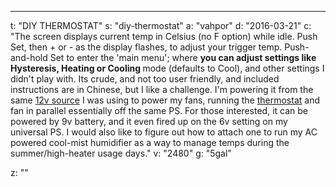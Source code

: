---
t: "DIY THERMOSTAT"
s: "diy-thermostat"
a: "vahpor"
d: "2016-03-21"
c: "The screen displays current temp in Celsius (no F option) while idle. Push Set, then + or - as the display flashes, to adjust your trigger temp. Push-and-hold Set to enter the 'main menu'; where <strong>you can adjust settings like Hysteresis, Heating or Cooling </strong>mode (defaults to Cool), and other settings I didn't play with. Its crude, and not too user friendly, and included instructions are in Chinese, but I like a challenge. I'm powering it from the same <a href='http://www.amazon.com/gp/product/B00J7IOMCS/ref=as_li_tl?ie=UTF8&camp=1789&creative=390957&creativeASIN=B00J7IOMCS&linkCode=as2&tag=spacbuck-20&linkId=HIZCXETKN3XOMUBN'>12v source</a> I was using to power my fans, running the <a href='http://www.amazon.com/s/?_encoding=UTF8&camp=1789&creative=390957&field-keywords=5gal%20bucket&linkCode=ur2&tag=spacbuck-20&url=search-alias%3Daps&linkId=S45IKLO6GORUDGXE'>thermostat</a> and fan in parallel essentially off the same PS. For those interested, it can be powered by 9v battery, and it even fired up on the 6v setting on my universal PS. I would also like to figure out how to attach one to run my AC powered cool-mist humidifier as a way to manage temps during the summer/high-heater usage days."
v: "2480"
g: "5gal"

z: ""
